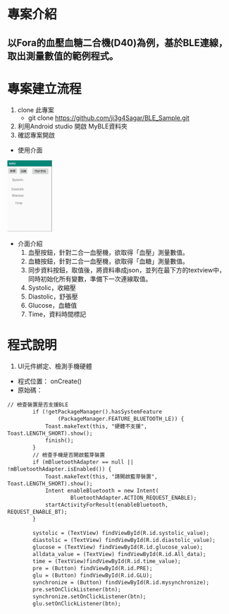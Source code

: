 # 專案介紹
## 以Fora的血壓血糖二合機(D40)為例，基於BLE連線，取出測量數值的範例程式。

# 專案建立流程
1. clone 此專案
	* git clone https://github.com/ji3g4Sagar/BLE_Sample.git
2. 利用Android studio 開啟 MyBLE資料夾
3. 確認專案開啟
  * 使用介面
  <img src="https://github.com/ji3g4Sagar/BLE_Sample/blob/master/UI.png" width="20%" height="20%">

  * 介面介紹
  	1. 血壓按鈕，針對二合一血壓機，欲取得「血壓」測量數值。
  	2. 血糖按鈕，針對二合一血壓機，欲取得「血糖」測量數值。
  	3. 同步資料按鈕，取值後，將資料串成json，並列在最下方的textview中，同時初始化所有變數，準備下一次連線取值。
  	4. Systolic，收縮壓
  	5. Diastolic，舒張壓
  	6. Glucose，血糖值
  	7. Time，資料時間標記

# 程式說明
1. UI元件綁定、檢測手機硬體
* 程式位置： onCreate()
* 原始碼：
```
// 檢查裝置是否支援BLE
		if (!getPackageManager().hasSystemFeature
                (PackageManager.FEATURE_BLUETOOTH_LE)) {
            Toast.makeText(this, "硬體不支援", Toast.LENGTH_SHORT).show();
            finish();
        }
        // 檢查手機是否開啟藍芽裝置
        if (mBluetoothAdapter == null || !mBluetoothAdapter.isEnabled()) {
            Toast.makeText(this, "請開啟藍芽裝置", Toast.LENGTH_SHORT).show();
            Intent enableBluetooth = new Intent(
                    BluetoothAdapter.ACTION_REQUEST_ENABLE);
            startActivityForResult(enableBluetooth, REQUEST_ENABLE_BT);
        }

        systolic = (TextView) findViewById(R.id.systolic_value);
        diastolic = (TextView) findViewById(R.id.diastolic_value);
        glucose = (TextView) findViewById(R.id.glucose_value);
        alldata_value = (TextView) findViewById(R.id.All_data);
        time = (TextView)findViewById(R.id.time_value);
        pre = (Button) findViewById(R.id.PRE);
        glu = (Button) findViewById(R.id.GLU);
        synchronize = (Button) findViewById(R.id.mysynchronize);
        pre.setOnClickListener(btn);
        synchronize.setOnClickListener(btn);
        glu.setOnClickListener(btn);
```



